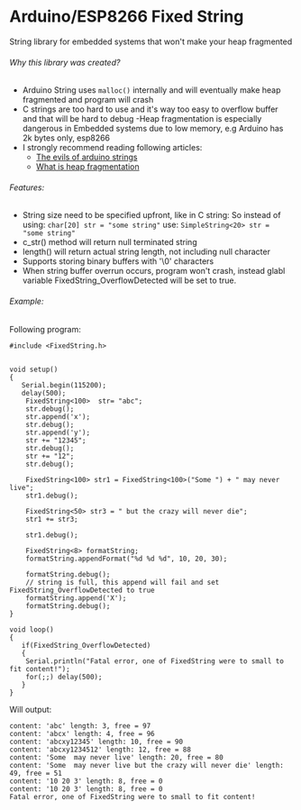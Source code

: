 # Arduino/ESP8266 Fixed String

String library for embedded systems that won't make your heap fragmented

###### Why this library was created?

 - Arduino String uses `malloc()` internally and will eventually make heap fragmented and program will crash
 - C strings are too hard to use and it's way too easy to overflow buffer and that will be hard to debug
 -Heap fragmentation is especially dangerous in Embedded systems due to low memory, e.g Arduino has 2k bytes only, esp8266
 - I strongly recommend reading following articles:
   - [The evils of arduino strings](https://hackingmajenkoblog.wordpress.com/2016/02/04/the-evils-of-arduino-strings/)
   - [What is heap fragmentation](http://blog.quasardb.net/what-is-heap-fragmentation/)
###### Features:
  - String size need to be specified upfront, like in C string:
    So instead of using:
    `char[20] str = "some string"`
    use:
    `SimpleString<20> str = "some string"`
  - c_str() method will return null terminated string
  - length() will return actual string length, not including null character
  - Supports storing binary buffers with '\0' characters
  - When string buffer overrun occurs, program won't crash, instead glabl variable FixedString_OverflowDetected will be set to true.
  
###### Example:
 
 Following program:
 
```
#include <FixedString.h>


void setup() 
{
   Serial.begin(115200);   
   delay(500);
    FixedString<100>  str= "abc";
    str.debug();
    str.append('x');
    str.debug();
    str.append('y');
    str += "12345";
    str.debug();
    str += "12";
    str.debug();

    FixedString<100> str1 = FixedString<100>("Some ") + " may never live";
    str1.debug();

    FixedString<50> str3 = " but the crazy will never die";
    str1 += str3;

    str1.debug();

    FixedString<8> formatString;
    formatString.appendFormat("%d %d %d", 10, 20, 30);
    
    formatString.debug();
    // string is full, this append will fail and set FixedString_OverflowDetected to true
    formatString.append('X'); 
    formatString.debug();
}

void loop() 
{
   if(FixedString_OverflowDetected)
   {
    Serial.println("Fatal error, one of FixedString were to small to fit content!");
    for(;;) delay(500);
   }  
}
```
Will output:
```
content: 'abc' length: 3, free = 97
content: 'abcx' length: 4, free = 96
content: 'abcxy12345' length: 10, free = 90
content: 'abcxy1234512' length: 12, free = 88
content: 'Some  may never live' length: 20, free = 80
content: 'Some  may never live but the crazy will never die' length: 49, free = 51
content: '10 20 3' length: 8, free = 0
content: '10 20 3' length: 8, free = 0
Fatal error, one of FixedString were to small to fit content!
```
